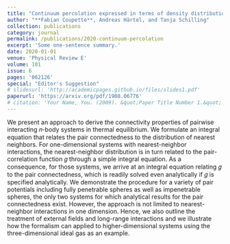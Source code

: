 ```yaml
---
title: "Continuum percolation expressed in terms of density distributions"
author: "**Fabian Coupette**, Andreas Härtel, and Tanja Schilling"
collection: publications
category: journal
permalink: /publications/2020-continuum-percolation
excerpt: 'Some one-sentence summary.'
date: 2020-01-01
venue: 'Physical Review E'
volume: 101
issue: 6
pages: '062126'
special: "Editor's Suggestion"
# slidesurl: 'http://academicpages.github.io/files/slides1.pdf'
paperurl: 'https://arxiv.org/pdf/1908.06776'
# citation: 'Your Name, You. (2009). &quot;Paper Title Number 1.&quot; <i>Journal 1</i>. 1(1).'
---
```


We present an approach to derive the connectivity properties of pairwise interacting 𝑛-body systems in thermal equilibrium. We formulate an integral equation that relates the pair connectedness to the distribution of nearest neighbors. For one-dimensional systems with nearest-neighbor interactions, the nearest-neighbor distribution is in turn related to the pair-correlation function 𝑔 through a simple integral equation. As a consequence, for those systems, we arrive at an integral equation relating 𝑔 to the pair connectedness, which is readily solved even analytically if 𝑔 is specified analytically. We demonstrate the procedure for a variety of pair potentials including fully penetrable spheres as well as impenetrable spheres, the only two systems for which analytical results for the pair connectedness exist. However, the approach is not limited to nearest-neighbor interactions in one dimension. Hence, we also outline the treatment of external fields and long-range interactions and we illustrate how the formalism can applied to higher-dimensional systems using the three-dimensional ideal gas as an example.